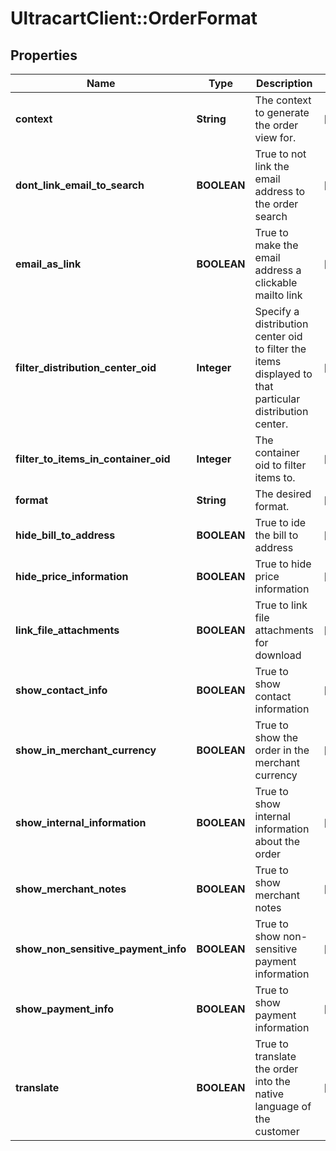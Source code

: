 # UltracartClient::OrderFormat

## Properties
Name | Type | Description | Notes
------------ | ------------- | ------------- | -------------
**context** | **String** | The context to generate the order view for. | [optional] 
**dont_link_email_to_search** | **BOOLEAN** | True to not link the email address to the order search | [optional] 
**email_as_link** | **BOOLEAN** | True to make the email address a clickable mailto link | [optional] 
**filter_distribution_center_oid** | **Integer** | Specify a distribution center oid to filter the items displayed to that particular distribution center. | [optional] 
**filter_to_items_in_container_oid** | **Integer** | The container oid to filter items to. | [optional] 
**format** | **String** | The desired format. | [optional] 
**hide_bill_to_address** | **BOOLEAN** | True to ide the bill to address | [optional] 
**hide_price_information** | **BOOLEAN** | True to hide price information | [optional] 
**link_file_attachments** | **BOOLEAN** | True to link file attachments for download | [optional] 
**show_contact_info** | **BOOLEAN** | True to show contact information | [optional] 
**show_in_merchant_currency** | **BOOLEAN** | True to show the order in the merchant currency | [optional] 
**show_internal_information** | **BOOLEAN** | True to show internal information about the order | [optional] 
**show_merchant_notes** | **BOOLEAN** | True to show merchant notes | [optional] 
**show_non_sensitive_payment_info** | **BOOLEAN** | True to show non-sensitive payment information | [optional] 
**show_payment_info** | **BOOLEAN** | True to show payment information | [optional] 
**translate** | **BOOLEAN** | True to translate the order into the native language of the customer | [optional] 


